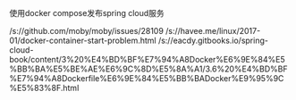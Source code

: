 使用docker compose发布spring cloud服务

/s://github.com/moby/moby/issues/28109
/s://havee.me/linux/2017-01/docker-container-start-problem.html
/s://eacdy.gitbooks.io/spring-cloud-book/content/3%20%E4%BD%BF%E7%94%A8Docker%E6%9E%84%E5%BB%BA%E5%BE%AE%E6%9C%8D%E5%8A%A1/3.6%20%E4%BD%BF%E7%94%A8Dockerfile%E6%9E%84%E5%BB%BADocker%E9%95%9C%E5%83%8F.html
